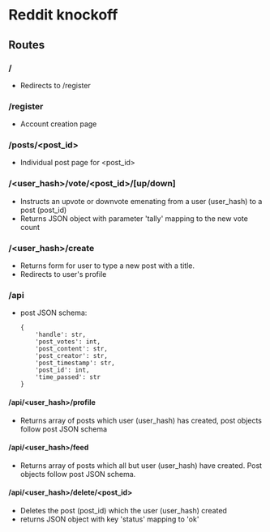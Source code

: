 # Reddit knockoff

## Routes

### /

- Redirects to /register

### /register
 
- Account creation page

### /posts/<post_id>

- Individual post page for <post_id>

### /<user_hash>/vote/<post_id>/[up/down]

- Instructs an upvote or downvote emenating from a user (user_hash) to a post (post_id)
- Returns JSON object with parameter 'tally' mapping to 
    the new vote count
  
### /<user_hash>/create

- Returns form for user to type a new post with a title.
- Redirects to user's profile
    
### /api

- post JSON schema:
    ```
    {
        'handle': str,
        'post_votes': int,
        'post_content': str,
        'post_creator': str,
        'post_timestamp': str,
        'post_id': int,
        'time_passed': str
    }
  ```

#### /api/<user_hash>/profile

- Returns array of posts which user (user_hash) 
has created, post objects follow post JSON schema
  
#### /api/<user_hash>/feed

- Returns array of posts which all but user (user_hash) have
    created. Post objects follow post JSON schema.
  
#### /api/<user_hash>/delete/<post_id>

- Deletes the post (post_id) which the user (user_hash) created
- returns JSON object with key 'status' mapping to 'ok'


